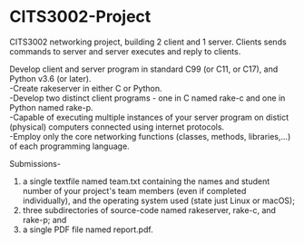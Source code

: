# CITS3002-Project
CITS3002 networking project, building 2 client and 1 server. Clients sends commands to server and server executes and reply to clients.

Develop client and server program in standard C99 (or C11, or C17), and Python v3.6 (or later).<br />
-Create rakeserver in either C or Python. <br />
-Develop two distinct client programs - one in C named rake-c and one in Python named rake-p. <br />
-Capable of executing multiple instances of your server program on distict (physical) computers connected using internet protocols. <br />
-Employ only the core networking functions (classes, methods, libraries,...) of each programming language. <br />

Submissions- 
1) a single textfile named team.txt containing the names and student number of your project's team members (even if completed individually), and the operating system used (state just Linux or macOS); <br />
2) three subdirectories of source-code named rakeserver, rake-c, and rake-p; and <br />
3) a single PDF file named report.pdf. <br />
